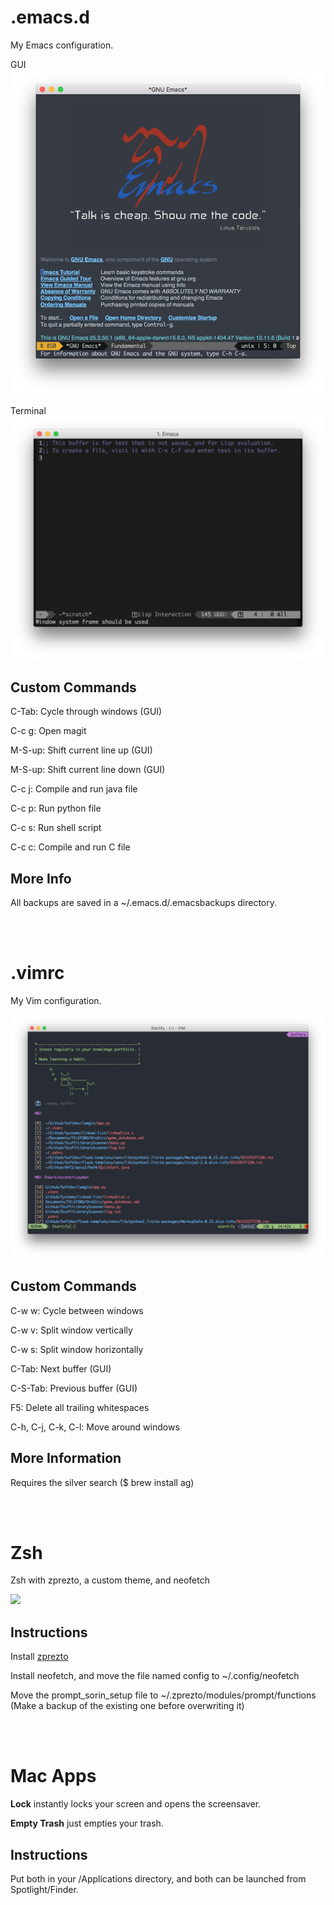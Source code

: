 # .emacs.d
My Emacs configuration.

GUI
<img src="https://github.com/eccentricayman/.emacs.d/blob/master/Screenshots/emacs.png"></img>

Terminal
<img src="https://github.com/eccentricayman/.emacs.d/blob/master/Screenshots/emacs-term.png"></img>

## Custom Commands

C-Tab: Cycle through windows (GUI)

C-c g: Open magit

M-S-up: Shift current line up (GUI)

M-S-up: Shift current line down (GUI)

C-c j: Compile and run java file

C-c p: Run python file

C-c s: Run shell script

C-c c: Compile and run C file


## More Info
All backups are saved in a ~/.emacs.d/.emacsbackups directory.

<br>
<br>

# .vimrc
My Vim configuration.

<img src="https://github.com/eccentricayman/.emacs.d/blob/master/Screenshots/vim.png">

## Custom Commands
C-w w: Cycle between windows

C-w v: Split window vertically

C-w s: Split window horizontally

C-Tab: Next buffer (GUI)

C-S-Tab: Previous buffer (GUI)

F5: Delete all trailing whitespaces

C-h, C-j, C-k, C-l: Move around windows

## More Information
Requires the silver search ($ brew install ag)

<br>
<br>

# Zsh
Zsh with zprezto, a custom theme, and neofetch

<img src="https://github.com/eccentricayman/dotfiles/blob/master/Screenshots/term.png">

## Instructions
Install <a href="https://github.com/sorin-ionescu/prezto">zprezto</a>

Install neofetch, and move the file named config to ~/.config/neofetch

Move the prompt_sorin_setup file to ~/.zprezto/modules/prompt/functions (Make a backup of the existing one before overwriting it)

<br>
<br>

# Mac Apps
<b>Lock</b> instantly locks your screen and opens the screensaver.

<b>Empty Trash</b> just empties your trash.

## Instructions
Put both in your /Applications directory, and both can be launched from Spotlight/Finder.
